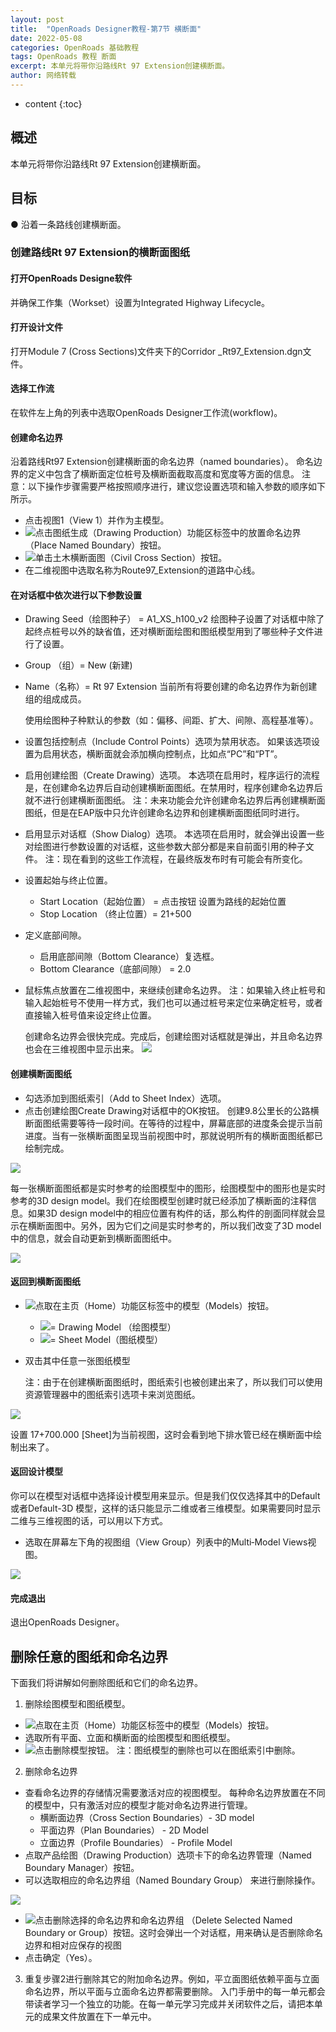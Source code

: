 ```yaml
---
layout: post
title:  "OpenRoads Designer教程-第7节 横断面"
date: 2022-05-08
categories: OpenRoads 基础教程
tags: OpenRoads 教程 断面
excerpt: 本单元将带你沿路线Rt 97 Extension创建横断面。
author: 网络转载
---
```

* content
{:toc}

## 概述
 本单元将带你沿路线Rt 97 Extension创建横断面。
  
## 目标
● 沿着一条路线创建横断面。
 

### 创建路线Rt 97 Extension的横断面图纸
#### 打开OpenRoads Designe软件
并确保工作集（Workset）设置为Integrated Highway Lifecycle。
#### 打开设计文件
打开Module 7 (Cross Sections)文件夹下的Corridor _Rt97_Extension.dgn文件。
#### 选择工作流
在软件左上角的列表中选取OpenRoads Designer工作流(workflow)。
#### 创建命名边界 
沿着路线Rt97 Extension创建横断面的命名边界（named boundaries）。
  命名边界的定义中包含了横断面定位桩号及横断面截取高度和宽度等方面的信息。
  注意：以下操作步骤需要严格按照顺序进行，建议您设置选项和输入参数的顺序如下所示。 
- 点击视图1（View 1）并作为主模型。
- ![](/img/2022/2022-09-07-08-33-39.png)点击图纸生成（Drawing Production）功能区标签中的放置命名边界（Place Named Boundary）按钮。
- ![](/img/2022/2022-09-07-08-33-56.png)单击土木横断面图（Civil Cross Section）按钮。
- 在二维视图中选取名称为Route97_Extension的道路中心线。
#### 在对话框中依次进行以下参数设置 
- Drawing Seed（绘图种子） = A1_XS_h100_v2
    绘图种子设置了对话框中除了起终点桩号以外的缺省值，还对横断面绘图和图纸模型用到了哪些种子文件进行了设置。
- Group （组）= New (新建)
- Name（名称）= Rt 97 Extension
    当前所有将要创建的命名边界作为新创建组的组成成员。

    使用绘图种子种默认的参数（如：偏移、间距、扩大、间隙、高程基准等）。
 
- 设置包括控制点（Include Control Points）选项为禁用状态。 
    如果该选项设置为启用状态，横断面就会添加横向控制点，比如点“PC”和“PT”。  
- 启用创建绘图（Create Drawing）选项。
    本选项在启用时，程序运行的流程是，在创建命名边界后自动创建横断面图纸。在禁用时，程序创建命名边界后就不进行创建横断面图纸。
    注：未来功能会允许创建命名边界后再创建横断面图纸，但是在EAP版中只允许创建命名边界和创建横断面图纸同时进行。
- 启用显示对话框（Show Dialog）选项。 
    本选项在启用时，就会弹出设置一些对绘图进行参数设置的对话框，这些参数大部分都是来自前面引用的种子文件。
    注：现在看到的这些工作流程，在最终版发布时有可能会有所变化。  
- 设置起始与终止位置。 
  - Start Location（起始位置） = 点击按钮 设置为路线的起始位置
  - Stop Location （终止位置）= 21+500
 
- 定义底部间隙。
  - 启用底部间隙（Bottom Clearance）复选框。
  - Bottom Clearance（底部间隙） = 2.0
 
- 鼠标焦点放置在二维视图中，来继续创建命名边界。
    注：如果输入终止桩号和输入起始桩号不使用一样方式，我们也可以通过桩号来定位来确定桩号，或者直接输入桩号值来设定终止位置。 
 
  创建命名边界会很快完成。完成后，创建绘图对话框就是弹出，并且命名边界也会在三维视图中显示出来。
![](/img/2022/2022-09-07-08-31-23.png)
#### 创建横断面图纸 
- 勾选添加到图纸索引（Add to Sheet Index）选项。
- 点击创建绘图Create Drawing对话框中的OK按钮。 
  创建9.8公里长的公路横断面图纸需要等待一段时间。在等待的过程中，屏幕底部的进度条会提示当前进度。当有一张横断面图呈现当前视图中时，那就说明所有的横断面图纸都已绘制完成。

![](/img/2022/2022-09-07-08-31-34.png)

  每一张横断面图纸都是实时参考的绘图模型中的图形，绘图模型中的图形也是实时参考的3D design model。我们在绘图模型创建时就已经添加了横断面的注释信息。如果3D design model中的相应位置有构件的话，那么构件的剖面同样就会显示在横断面图中。另外，因为它们之间是实时参考的，所以我们改变了3D model中的信息，就会自动更新到横断面图纸中。 

![](/img/2022/2022-09-07-08-31-43.png)
#### 返回到横断面图纸
- ![](/img/2022/2022-09-07-08-34-35.png)点取在主页（Home）功能区标签中的模型（Models）按钮。
  - ![](/img/2022/2022-09-07-08-34-48.png)= Drawing Model （绘图模型）
  - ![](/img/2022/2022-09-07-08-35-00.png)= Sheet Model（图纸模型）
- 双击其中任意一张图纸模型 

  注：由于在创建横断面图纸时，图纸索引也被创建出来了，所以我们可以使用资源管理器中的图纸索引选项卡来浏览图纸。

![](/img/2022/2022-09-07-08-31-54.png)

  设置 17+700.000 [Sheet]为当前视图，这时会看到地下排水管已经在横断面中绘制出来了。
#### 返回设计模型
  你可以在模型对话框中选择设计模型用来显示。但是我们仅仅选择其中的Default 或者Default-3D 模型，这样的话只能显示二维或者三维模型。如果需要同时显示二维与三维视图的话，可以用以下方式。
 
- 选取在屏幕左下角的视图组（View Group）列表中的Multi‐Model Views视图。

![](/img/2022/2022-09-07-08-32-08.png)
#### 完成退出
退出OpenRoads Designer。

## 删除任意的图纸和命名边界
下面我们将讲解如何删除图纸和它们的命名边界。
1. 删除绘图模型和图纸模型。
- ![](/img/2022/2022-09-07-08-35-33.png)点取在主页（Home）功能区标签中的模型（Models）按钮。
- 选取所有平面、立面和横断面的绘图模型和图纸模型。
- ![](/img/2022/2022-09-07-08-35-44.png)点击删除模型按钮。
注：图纸模型的删除也可以在图纸索引中删除。
2. 删除命名边界
- 查看命名边界的存储情况需要激活对应的视图模型。
每种命名边界放置在不同的模型中，只有激活对应的模型才能对命名边界进行管理。
  - 横断面边界（Cross Section Boundaries）- 3D model
  - 平面边界（Plan Boundaries） - 2D Model
  - 立面边界（Profile Boundaries） - Profile Model
- 点取产品绘图（Drawing Production）选项卡下的命名边界管理（Named Boundary Manager）按钮。
-  可以选取相应的命名边界组（Named Boundary Group）
来进行删除操作。

![](/img/2022/2022-09-07-08-32-47.png)
- ![](/img/2022/2022-09-07-08-36-03.png)点击删除选择的命名边界和命名边界组
（Delete Selected Named Boundary or Group）按钮。这时会弹出一个对话框，用来确认是否删除命名边界和相对应保存的视图
- 点击确定（Yes）。 
3. 重复步骤2进行删除其它的附加命名边界。例如，平立面图纸依赖平面与立面命名边界，所以平面与立面命名边界都需要删除。
入门手册中的每一单元都会带读者学习一个独立的功能。在每一单元学习完成并关闭软件之后，请把本单元的成果文件放置在下一单元中。